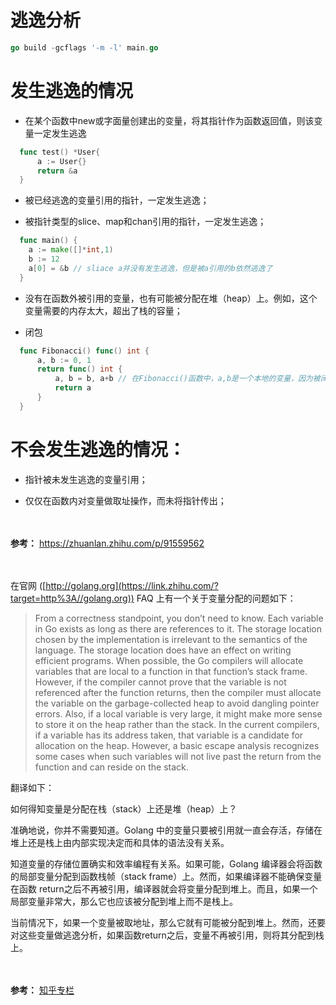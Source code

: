 # 逃逸分析

```go
go build -gcflags '-m -l' main.go
```

# 发生逃逸的情况

- 在某个函数中new或字面量创建出的变量，将其指针作为函数返回值，则该变量一定发生逃逸

```go
  func test() *User{
      a := User{}
      return &a
  }
```



- 被已经逃逸的变量引用的指针，一定发生逃逸；

- 被指针类型的slice、map和chan引用的指针，一定发生逃逸；

```go
  func main() {
  	a := make([]*int,1)
  	b := 12
  	a[0] = &b // sliace a并没有发生逃逸，但是被a引用的b依然逃逸了
  }
```

- 没有在函数外被引用的变量，也有可能被分配在堆（heap）上。例如，这个变量需要的内存太大，超出了栈的容量；

- 闭包

```go
  func Fibonacci() func() int {
      a, b := 0, 1
      return func() int {
          a, b = b, a+b // 在Fibonacci()函数中，a,b是一个本地的变量，因为被闭包引用，所以被分配在了堆上。
          return a
      }
  }
```





# 不会发生逃逸的情况：

- 指针被未发生逃逸的变量引用；
  
- 仅仅在函数内对变量做取址操作，而未将指针传出；


<br></br>
**参考：** https://zhuanlan.zhihu.com/p/91559562


<br></br>
在官网 ([http://golang.org](https://link.zhihu.com/?target=http%3A//golang.org)) FAQ 上有一个关于变量分配的问题如下：

> From a correctness standpoint, you don’t need to know. Each variable in Go exists as long as there are references to it. The storage location chosen by the implementation is irrelevant to the semantics of the language. The storage location does have an effect on writing efficient programs. When possible, the Go compilers will allocate variables that are local to a function in that function’s stack frame. However, if the compiler cannot prove that the variable is not referenced after the function returns, then the compiler must allocate the variable on the garbage-collected heap to avoid dangling pointer errors. Also, if a local variable is very large, it might make more sense to store it on the heap rather than the stack. In the current compilers, if a variable has its address taken, that variable is a candidate for allocation on the heap. However, a basic escape analysis recognizes some cases when such variables will not live past the return from the function and can reside on the stack.

翻译如下：

如何得知变量是分配在栈（stack）上还是堆（heap）上？

准确地说，你并不需要知道。Golang 中的变量只要被引用就一直会存活，存储在堆上还是栈上由内部实现决定而和具体的语法没有关系。

知道变量的存储位置确实和效率编程有关系。如果可能，Golang 编译器会将函数的局部变量分配到函数栈帧（stack frame）上。然而，如果编译器不能确保变量在函数 return之后不再被引用，编译器就会将变量分配到堆上。而且，如果一个局部变量非常大，那么它也应该被分配到堆上而不是栈上。

当前情况下，如果一个变量被取地址，那么它就有可能被分配到堆上。然而，还要对这些变量做逃逸分析，如果函数return之后，变量不再被引用，则将其分配到栈上。


<br></br>
**参考：** [知乎专栏](https://zhuanlan.zhihu.com/p/410164586)



